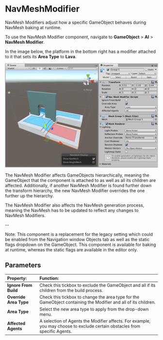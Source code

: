 # NavMeshModifier

NavMesh Modifiers adjust how a specific GameObject behaves during NavMesh baking at runtime.

To use the NavMesh Modifier component, navigate to __GameObject__ > __AI__ > __NavMesh Modifier__.

In the image below, the platform in the bottom right has a modifier attached to it that sets its __Area Type__ to __Lava__.

![NavMeshModifier example](Images/NavMeshModifier-Example.png "A NavMesh Modifier component open in the Inspector window")

The NavMesh Modifier affects GameObjects hierarchically, meaning the GameObject that the component is attached to as well as all its children are affected. Additionally, if another NavMesh Modifier is found further down the transform hierarchy, the new NavMesh Modifier overrides the one further up the hierarchy.

The NavMesh Modifier also affects the NavMesh generation process, meaning the NavMesh has to be updated to reflect any changes to NavMesh Modifiers.

--

Note: This component is a replacement for the legacy setting which could be enabled from the Navigation window Objects tab as well as the static flags dropdown on the GameObject. This component is available for baking at runtime, whereas the static flags are available in the editor only.

## Parameters
|**Property:** |**Function:** |
|:---|:---|
| __Ignore From Build__| Check this tickbox to exclude the GameObject and all if its children from the build process. |
| __Override Area Type__| Check this tickbox to change the area type for the GameObject containing the Modifier and all of its children. |
| __Area Type__| Select the new area type to apply from the drop-down menu. |
| __Affected Agents__| A selection of Agents the Modifier affects. For example, you may choose to exclude certain obstacles from specific Agents.  |

